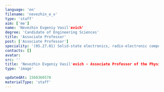 ```yaml
---
language: 'en'
filename: 'nevezhin_e_v'
type: 'staff'
aim: ['me']
name: 'Nevezhin Evgeniy Vasil'evich'
degree: 'Candidate of Engineering Sciences'
title: 'Associate Professor'
post: ['Associate Professor']
speciality: '(05.27.01) Solid-state electronics, radio-electronic components, micro-and nanoelectronics based on quantum effects'
contacts: []
avatar:
src: ''
title: 'Nevezhin Evgeniy Vasil'evich - Associate Professor of the Physics of semiconductors and microelectronics Department'
type: 'image'

updatedAt: 1568360578
materialType: 'staff'
---
```


